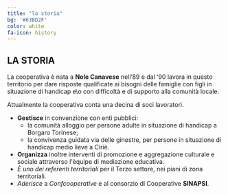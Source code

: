 ```yaml
---
title: "la storia"
bg: '#63BD2F'
color: white
fa-icon: history
---
```


## LA STORIA

La cooperativa è nata a **Nole Canavese** nell’89 e dal ‘90 lavora in questo territorio per dare risposte qualificate ai bisogni delle famiglie con figli in situazione di handicap e\o con difficoltà e di supporto alla comunità locale.

Attualmente la cooperativa conta una decina di soci lavoratori.

- **Gestisce** in convenzione con enti pubblici:
	- la comunità alloggio per persone adulte in situazione di handicap a Borgaro Torinese;
	- la convivenza guidata via delle ginestre, per persone in situazione di handicap medio lieve a Ciriè.
- **Organizza** inoltre interventi di promozione e aggregazione culturale e sociale attraverso l'èquipe di mediazione educativa.
- *È uno dei referenti territoriali* per il Terzo settore, nei piani di zona territoriali.
- *Aderisce* a *Confcooperative* e al consorzio di Cooperative **SINAPSI**.


